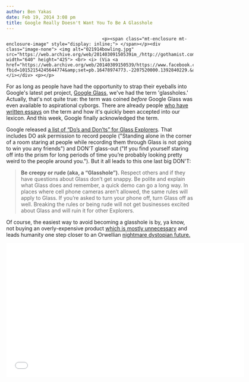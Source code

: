 ```yaml
---
author: Ben Yakas
date: Feb 19, 2014 3:08 pm
title: Google Really Doesn't Want You To Be A Glasshole
---
```


	
										<p><span class="mt-enclosure mt-enclosure-image" style="display: inline;"> </span></p><div class="image-none"> <img alt="021914bowling.jpg" src="https://web.archive.org/web/20140309150539im_/http://gothamist.com/attachments/nyc_arts_john/021914bowling.jpg" width="640" height="425"> <br> <i> (Via <a href="https://web.archive.org/web/20140309150539/https://www.facebook.com/photo.php?fbid=10152154245644774&amp;set=pb.16478974773.-2207520000.1392840229.&amp;type=3&amp;theater">PBA</a>)</i></div> <p></p>

<p>For as long as people have had the opportunity to strap their eyeballs into Google&apos;s latest pet project, <a href="https://web.archive.org/web/20140309150539/http://gothamist.com/tags/googleglass">Google Glass</a>, we&apos;ve had the term &apos;glassholes.&apos; Actually, that&apos;s not quite true: the term was coined <em>before</em> Google Glass was even available to aspirational cyborgs. There are already people <a href="https://web.archive.org/web/20140309150539/http://www.thewire.com/technology/2013/04/rise-term-glasshole-explained-linguists/64363/">who have written essays</a> on the term and how it&apos;s quickly been accepted into our lexicon. And this week, Google finally acknowledged the term.</p>

<p>Google released <a href="https://web.archive.org/web/20140309150539/https://sites.google.com/site/glasscomms/glass-explorers">a list of &#x201C;Do&#x2019;s and Don&#x2019;ts&#x201D; for Glass Explorers</a>. That includes DO ask permission to record people (&quot;Standing alone in the corner of a room staring at people while recording them through Glass is not going to win you any friends&quot;) and DON&apos;T glass-out (&quot;If you find yourself staring off into the prism for long periods of time you&#x2019;re probably looking pretty weird to the people around you.&quot;). But it all leads to this one last big DON&apos;T:</p>

<blockquote><strong>Be creepy or rude (aka, a &#x201C;Glasshole&#x201D;).</strong> Respect others and if they have questions about Glass don&#x2019;t get snappy. Be polite and explain what Glass does and remember, a quick demo can go a long way. In places where cell phone cameras aren&#x2019;t allowed, the same rules will apply to Glass. If you&#x2019;re asked to turn your phone off, turn Glass off as well. Breaking the rules or being rude will not get businesses excited about Glass and will ruin it for other Explorers.</blockquote>

<p>Of course, the easiest way to avoid becoming a glasshole is by, ya know, not buying an overly-expensive product <a href="https://web.archive.org/web/20140309150539/http://gothamist.com/2013/06/23/the_truth_about_google_glass_its_ok.php">which is mostly unnecessary</a> and leads humanity one step closer to an Orwellian <a href="https://web.archive.org/web/20140309150539/http://gothamist.com/2013/03/01/a_peek_at_google_glass_nightmare_dy.php">nightmare dystopian future.</a></p>

<p><iframe width="640" height="360" src="//web.archive.org/web/20140309150539if_/http://www.youtube.com/embed/FlfZ9FNC99k" frameborder="0" allowfullscreen></iframe></p>					
										
									
				